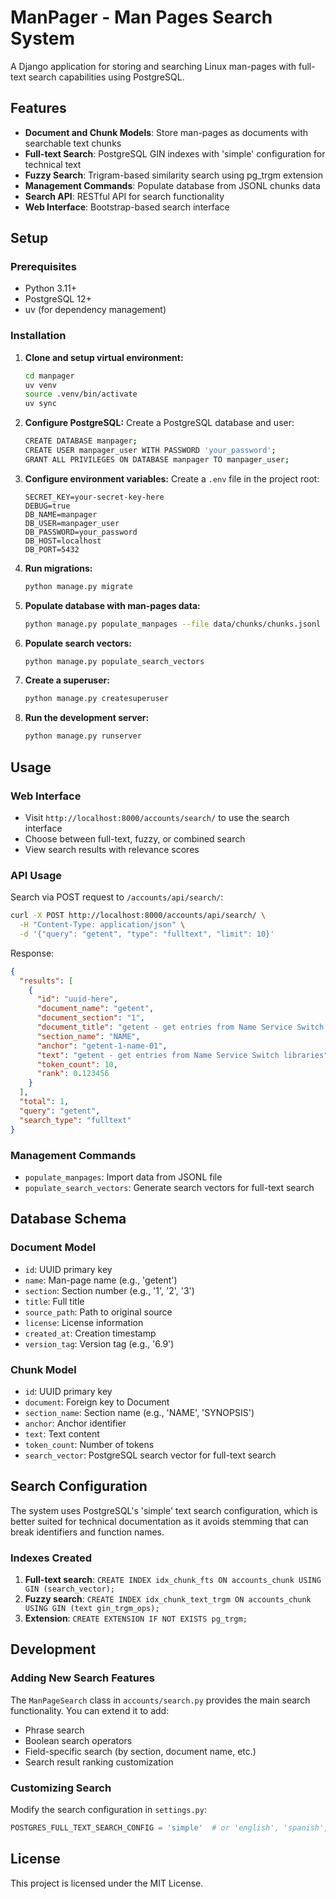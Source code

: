 # ManPager - Man Pages Search System

A Django application for storing and searching Linux man-pages with full-text search capabilities using PostgreSQL.

## Features

- **Document and Chunk Models**: Store man-pages as documents with searchable text chunks
- **Full-text Search**: PostgreSQL GIN indexes with 'simple' configuration for technical text
- **Fuzzy Search**: Trigram-based similarity search using pg_trgm extension
- **Management Commands**: Populate database from JSONL chunks data
- **Search API**: RESTful API for search functionality
- **Web Interface**: Bootstrap-based search interface

## Setup

### Prerequisites

- Python 3.11+
- PostgreSQL 12+
- uv (for dependency management)

### Installation

1. **Clone and setup virtual environment:**
   ```bash
   cd manpager
   uv venv
   source .venv/bin/activate
   uv sync
   ```

2. **Configure PostgreSQL:**
   Create a PostgreSQL database and user:
   ```bash
   CREATE DATABASE manpager;
   CREATE USER manpager_user WITH PASSWORD 'your_password';
   GRANT ALL PRIVILEGES ON DATABASE manpager TO manpager_user;
   ```

3. **Configure environment variables:**
   Create a `.env` file in the project root:
   ```env
   SECRET_KEY=your-secret-key-here
   DEBUG=true
   DB_NAME=manpager
   DB_USER=manpager_user
   DB_PASSWORD=your_password
   DB_HOST=localhost
   DB_PORT=5432
   ```

4. **Run migrations:**
   ```bash
   python manage.py migrate
   ```

5. **Populate database with man-pages data:**
   ```bash
   python manage.py populate_manpages --file data/chunks/chunks.jsonl --clear
   ```

6. **Populate search vectors:**
   ```bash
   python manage.py populate_search_vectors
   ```

7. **Create a superuser:**
   ```bash
   python manage.py createsuperuser
   ```

8. **Run the development server:**
   ```bash
   python manage.py runserver
   ```

## Usage

### Web Interface

- Visit `http://localhost:8000/accounts/search/` to use the search interface
- Choose between full-text, fuzzy, or combined search
- View search results with relevance scores

### API Usage

Search via POST request to `/accounts/api/search/`:

```bash
curl -X POST http://localhost:8000/accounts/api/search/ \
  -H "Content-Type: application/json" \
  -d '{"query": "getent", "type": "fulltext", "limit": 10}'
```

Response:
```json
{
  "results": [
    {
      "id": "uuid-here",
      "document_name": "getent",
      "document_section": "1",
      "document_title": "getent - get entries from Name Service Switch libraries",
      "section_name": "NAME",
      "anchor": "getent-1-name-01",
      "text": "getent - get entries from Name Service Switch libraries",
      "token_count": 10,
      "rank": 0.123456
    }
  ],
  "total": 1,
  "query": "getent",
  "search_type": "fulltext"
}
```

### Management Commands

- `populate_manpages`: Import data from JSONL file
- `populate_search_vectors`: Generate search vectors for full-text search

## Database Schema

### Document Model
- `id`: UUID primary key
- `name`: Man-page name (e.g., 'getent')
- `section`: Section number (e.g., '1', '2', '3')
- `title`: Full title
- `source_path`: Path to original source
- `license`: License information
- `created_at`: Creation timestamp
- `version_tag`: Version tag (e.g., '6.9')

### Chunk Model
- `id`: UUID primary key
- `document`: Foreign key to Document
- `section_name`: Section name (e.g., 'NAME', 'SYNOPSIS')
- `anchor`: Anchor identifier
- `text`: Text content
- `token_count`: Number of tokens
- `search_vector`: PostgreSQL search vector for full-text search

## Search Configuration

The system uses PostgreSQL's 'simple' text search configuration, which is better suited for technical documentation as it avoids stemming that can break identifiers and function names.

### Indexes Created

1. **Full-text search**: `CREATE INDEX idx_chunk_fts ON accounts_chunk USING GIN (search_vector);`
2. **Fuzzy search**: `CREATE INDEX idx_chunk_text_trgm ON accounts_chunk USING GIN (text gin_trgm_ops);`
3. **Extension**: `CREATE EXTENSION IF NOT EXISTS pg_trgm;`

## Development

### Adding New Search Features

The `ManPageSearch` class in `accounts/search.py` provides the main search functionality. You can extend it to add:

- Phrase search
- Boolean search operators
- Field-specific search (by section, document name, etc.)
- Search result ranking customization

### Customizing Search

Modify the search configuration in `settings.py`:

```python
POSTGRES_FULL_TEXT_SEARCH_CONFIG = 'simple'  # or 'english', 'spanish', etc.
```

## License

This project is licensed under the MIT License.